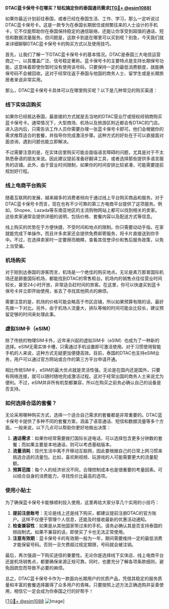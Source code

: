 **DTAC蓝卡保号卡在哪买？轻松搞定你的泰国通讯需求[[TG💪+ @esim1088](https://t.me/s/esim1088)]**

如果你最近计划前往泰国，或者已经在泰国生活、工作、学习，那么一定听说过DTAC蓝卡保号卡。这是一款专为在泰国长期居住或频繁往来的人士设计的手机卡，它不仅能帮助你在泰国保持稳定的通信联络，还能让你享受到超值的通话、短信和数据流量服务。但问题是，这款卡到底在哪里可以买到呢？别急，今天我们就来详细聊聊DTAC蓝卡保号卡的购买方式以及使用技巧。

首先，让我们了解一下DTAC蓝卡保号卡的基本情况。DTAC是泰国三大电信运营商之一，以其覆盖广泛、信号稳定著称。蓝卡保号卡的主要特点是支持长期保号功能，这意味着即使你暂时没有使用该号码，只要保持一定的最低消费额度，就能确保号码不会被回收。这对于经常往返于泰国与他国的商务人士、留学生或是长期旅居者来说非常实用。

那么，DTAC蓝卡保号卡具体可以在哪里购买呢？以下是几种常见的购买渠道：

### **线下实体店购买**
如果你已经抵达泰国，最直接的方式就是去当地的DTAC营业厅或授权经销商购买蓝卡保号卡。通常情况下，大型商场、机场以及旅游区附近都会有DTAC的门店。进入店内后，只需告诉工作人员你需要办理一张蓝卡保号卡即可。他们会根据你的需求推荐适合的套餐，并指导你完成激活步骤。这种方式的好处在于可以直接面对面咨询，遇到问题也能立即解决。

不过需要注意的是，在实体店里购买可能会面临语言障碍的问题，尤其是对于不太熟悉泰语的朋友来说。因此建议提前准备好翻译工具，或者选择那些提供多语言服务的店铺。此外，由于营业时间限制，如果你的时间安排比较紧凑，可能需要提前规划好行程。

### **线上电商平台购买**
随着互联网的发展，越来越多的消费者倾向于通过线上平台购买商品和服务。对于DTAC蓝卡保号卡而言，现在也有不少可靠的第三方电商平台提供了这项服务。例如，Shopee、Lazada等东南亚地区的主流购物网站上都可以找到相关的卖家。这些卖家通常会提供详细的说明，包括价格、套餐内容以及配送方式等信息。

线上购买的优势在于方便快捷，不受时间和地点的限制。你只需要动动手指，在家就能完成下单操作。而且许多卖家还会提供免费邮寄服务，将卡片直接送到你手中。不过，在选择卖家时一定要擦亮眼睛，查看其信誉评价和售后服务政策，以免上当受骗。

### **机场购买**
对于刚到达泰国的游客而言，机场是一个绝佳的购买地点。无论是素万那普国际机场还是廊曼国际机场，都能找到DTAC的零售柜台。机场内的销售点往往营业时间较长，甚至24小时开放，非常适合赶时间的旅客。在这里，你可以快速买到蓝卡保号卡并立即开始使用，省去了寻找其他网点的麻烦。

需要注意的是，机场的价格可能会略高于市区店铺，所以如果预算有限的话，最好先做一下对比。另外，由于机场人流量大，排队等候的时间可能会比较长，建议预留足够的时间来处理此事。

### **虚拟SIM卡（eSIM）**
除了传统的物理SIM卡外，近年来兴起的虚拟SIM卡（eSIM）也成为了一种新的选择。eSIM无需实体卡槽，只需通过手机设置即可激活使用。对于习惯使用智能手机的人来说，这种方式无疑更加便捷高效。目前，泰国的DTAC也支持eSIM业务，用户可以通过官方网站或合作的第三方平台申请开通。

相比传统SIM卡，eSIM的最大优点就是灵活性强。无论是在国内还是国外，只要有网络连接，就可以随时随地完成激活过程。这对于经常出国的商务人士来说尤为便利。不过，eSIM并非所有机型都兼容，所以在购买之前务必确认自己的设备是否支持。

### **如何选择合适的套餐？**
无论采用哪种购买方式，选择一个适合自己需求的套餐都是非常重要的。DTAC蓝卡保号卡提供了多种不同的套餐方案，涵盖了语音通话、短信和数据流量等多个方面。一般来说，以下几点可以帮助你更好地做出决策：

1. **通话需求**：如果你经常需要拨打国际长途电话，可以选择包含更多分钟数的套餐；而如果主要是本地通话，则可以考虑基础版本。
2. **流量消耗**：现代生活中离不开移动互联网，因此要根据自己的日常上网习惯来挑选合适的流量包。比如，喜欢刷视频、玩游戏的人可能需要更大的流量配额。
3. **预算范围**：每个人的经济状况不同，合理控制成本也是很重要的考量因素。可以结合自身的消费能力，寻找性价比最高的选项。

### **使用小贴士**
为了确保蓝卡保号卡能够顺利投入使用，这里再给大家分享几个实用的小技巧：

1. **提前注册账号**：无论是线上还是线下购买，都建议提前注册DTAC的官方账户。这样不仅便于管理个人信息，还能及时接收最新的优惠活动通知。
2. **检查兼容性**：如果是从其他国家带过来的手机，请务必确认其是否支持泰国的频段制式。如果不兼容的话，即使买了卡也无法正常使用。
3. **注意有效期**：蓝卡保号卡的有效期一般为一年，期间需要维持一定的最低消费才能保留号码。否则一旦欠费超过规定期限，号码就会被注销。

最后，再次强调一下购买途径的重要性。无论你是选择线下实体店、线上电商平台还是机场销售点，都要确保来源正规可靠。同时，也要充分了解各项条款细则，避免因疏忽而导致不必要的麻烦。

总之，DTAC蓝卡保号卡作为一款面向长期用户的优质产品，凭借其稳定的服务质量和丰富的套餐选择赢得了众多用户的青睐。只要按照上述方法正确选购并妥善使用，相信它一定会成为你泰国之行的好帮手！

[[TG💪+ @esim1088](https://t.me/s/esim1088) ![Image](https://i.postimg.cc/4NQfJmqS/Snipaste-2025-05-13-00-14-12.png)]